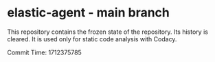 # elastic-agent - main branch

This repository contains the frozen state of the repository.
Its history is cleared. It is used only for static code
analysis with Codacy.

Commit Time: 1712375785